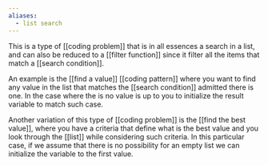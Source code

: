 ```yaml
---
aliases:
  - list search
---
```

This is a type of [[coding problem]] that is in all essences a search in a list, and can also be reduced to a [[filter function]] since it filter all the items that match a [[search condition]].

An example is the [[find a value]] [[coding pattern]] where you want to find any value in the list that matches the [[search condition]] admitted there is one. In the case where the is no value is up to you to initialize the result variable to match such case.

Another variation of this type of [[coding problem]] is the [[find the best value]], where you have a criteria that define what is the best value and you look through the [[list]] while considering such criteria. In this particular case, if we assume that there is no possibility for an empty list we can initialize the variable to the first value.






